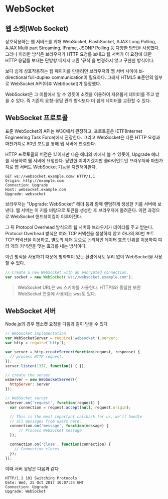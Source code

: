 # WebSocket

## 웹 소켓(Web Socket)

상호작용하는 웹 서비스를 위해 WebSocket, FlashSocket, AJAX Long Polling, AJAX Multi part Streaming, IFrame, JSONP Polling 등 다양한 방법을 사용했다.
그러나 이러한 방식은 브라우저가 HTTP 요청를 보내고 웹 서버가 이 요청에 대한 HTTP 응답를 보내는 단방향 메세지 교환 '규칙'을 변경하지 않고 구현한 방식이다.

보다 쉽게 상호작용하는 웹 페이지를 만들려면 브라우저와 웹 서버 사이에 bi-directional full-duplex communication이 필요하다.
그래서 HTML5 표준안의 일부로 WebSocket API(이후 WebSocket)가 등장했다.

WebSocket은 그 이름에서 알 수 있듯이 소켓을 이용하여 자유롭게 데이터를 주고 받을 수 있다.
즉 기존의 요청-응답 관계 방식보다 더 쉽게 데이터를 교환할 수 있다.

## WebSocket 프로토콜

표준 WebSocket의 API는 W3C에서 관장하고, 프로토콜은 IETF(Internet Engineering Task Force)에서 관장한다.
그리고 WebSocket은 다른 HTTP 요청과 마찬가지로 80번 포트를 통해 웹 서버에 연결한다.

HTTP 프로토콜의 버전은 1.1이지만 다음 헤더의 예에서 볼 수 있듯이, Upgrade 헤더를 사용하여 웹 서버에 요청한다.
당연한 이야기겠지만 클라이언트인 브라우저와 마찬가지로 웹 서버도 WebSocket 기능을 지원해야한다.

```text
GET ws://websocket.example.com/ HTTP/1.1
Origin: http://example.com
Connection: Upgrade
Host: websocket.example.com
Upgrade: websocket
```

브라우저는 "Upgrade: WebSocket" 헤더 등과 함께 랜덤하게 생성한 키를 서버에 보낸다.
웹 서버는 이 키를 바탕으로 토큰을 생성한 후 브라우저에 돌려준다. 이런 과정으로 WebSocket 핸드쉐이킹이 이루어진다.

그 뒤 Protocol Overhead 방식으로 웹 서버와 브라우저가 데이터를 주고 받는다.
Protocol Overhead 방식은 여러 TCP 커넥션을 생성하지 않고 하나의 80번 포트 TCP 커넥션을 이용하고,
별도의 헤더 등으로 논리적인 데이터 흐름 단위를 이용하여 여러 개의 커넥션을 맺는 효과를 내는 방식이다.

이런 방식을 사용하기 때문에 방화벽이 있는 환경에서도 무리 없이 WebSocket을 사용할 수 있다.

```js
// Create a new WebSocket with an encrypted connection.
var socket = new WebSocket('ws://websocket.example.com');
```

> WebSocket URL은 ws 스키마를 사용한다. HTTPS와 동일한 보안 WebSocket 연결에 사용되는 wss도 있다.

## WebSocket 서버

Node.js의 경우 웹소켓 요청을 다음과 같이 받을 수 있다

```js
// WebSocket implementation
var WebSocketServer = require('websocket').server;
var http = require('http');

var server = http.createServer(function(request, response) {
  // process HTTP request.
});
server.listen(1337, function() { });

// create the server
wsServer = new WebSocketServer({
  httpServer: server
});

// WebSocket server
wsServer.on('request', function(request) {
  var connection = request.accept(null, request.origin);

  // This is the most important callback for us, we'll handle
  // all messages from users here.
  connection.on('message', function(message) {
      // Process WebSocket message
  });

  connection.on('close', function(connection) {
    // Connection closes
  });
});
```

이때 서버 응답은 다음과 같다

```text
HTTP/1.1 101 Switching Protocols
Date: Wed, 25 Oct 2017 10:07:34 GMT
Connection: Upgrade
Upgrade: WebSocket
```
